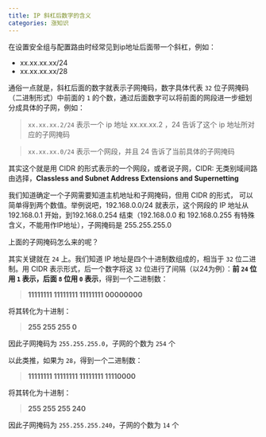```yaml
---
title: IP 斜杠后数字的含义
categories: 涨知识
---
```


在设置安全组与配置路由时经常见到ip地址后面带一个斜杠，例如：

- xx.xx.xx.xx/24
- xx.xx.xx.xx/28

通俗一点就是，斜杠后面的数字就表示子网掩码，数字具体代表 `32` 位子网掩码（二进制形式）中前面的 `1` 的个数，通过后面数字可以将前面的网段进一步细划分成具体的子网，例如：

> `xx.xx.xx.2/24` 表示一个 ip 地址 xx.xx.xx.2 ，24 告诉了这个 ip 地址所对应的子网掩码

> `xx.xx.xx.0/24` 表示一个网段，并且 24 告诉了当前具体的子网掩码

其实这个就是用 CIDR 的形式表示的一个网段，或者说子网，CIDR: 无类别域间路由选择，**Classless and Subnet Address Extensions and Supernetting**

我们知道确定一个子网需要知道主机地址和子网掩码，但用 CIDR 的形式，
可以简单得到两个数值。举例说吧，192.168.0.0/24 就表示，这个网段的 IP 地址从192.168.0.1 开始，到192.168.0.254 结束（192.168.0.0 和 192.168.0.255 有特殊含义，不能用作IP地址），子网掩码是 255.255.255.0

上面的子网掩码怎么来的呢？ 

其实关键就在 `24` 上。我们知道 IP 地址是四个十进制数组成的，相当于 `32` 位二进制。用 CIDR 表示形式，后一个数字将这 `32` 位进行了间隔（以24为例）：**前 `24` 位用 `1` 表示，后面 `8` 位用 `0` 表示**，得到一个二进制数：

> **11111111 11111111 11111111 00000000**

将其转化为十进制：

> **255 255 255 0**

因此子网掩码为 `255.255.255.0`，子网的个数为 `254` 个

以此类推，如果为 `28`，得到一个二进制数：

> **11111111 11111111 11111111 11110000**

将其转化为十进制：

> **255 255 255 240**

因此子网掩码为 `255.255.255.240`，子网的个数为 `14` 个